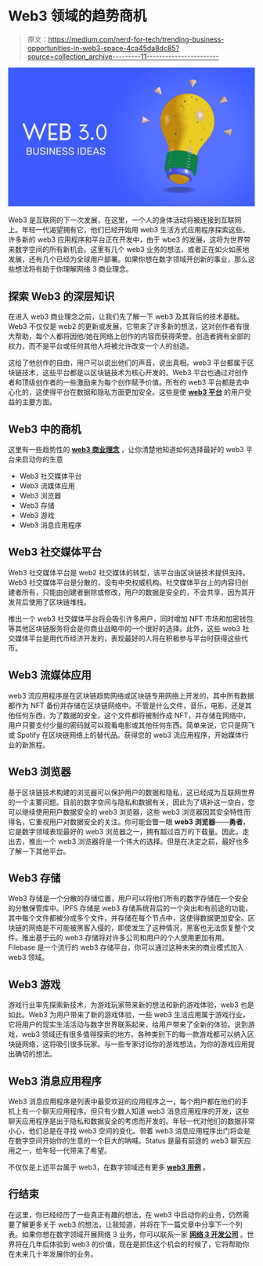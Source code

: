 # Web3 领域的趋势商机

> 原文：<https://medium.com/nerd-for-tech/trending-business-opportunities-in-web3-space-4ca45da8dc85?source=collection_archive---------11----------------------->

![](img/23c7225aa0643abc1e43b175d31183b6.png)

Web3 是互联网的下一次发展，在这里，一个人的身体活动将被连接到互联网上。年轻一代渴望拥有它，他们已经开始用 web3 生活方式应用程序探索这些。许多新的 web3 应用程序和平台正在开发中，由于 wbe3 的发展，这将为世界带来数字空间的所有新机会。这里有几个 web3 业务的想法，或者正在如火如荼地发展，还有几个已经为全球用户部署。如果你想在数字领域开创新的事业，那么这些想法将有助于你理解网络 3 商业理念。

## 探索 Web3 的深层知识

在进入 web3 商业理念之前，让我们先了解一下 web3 及其背后的技术基础。Web3 不仅仅是 web2 的更新或发展，它带来了许多新的想法，这对创作者有很大帮助，每个人都将因他/她在网络上创作的内容而获得荣誉。创造者拥有全部的权力，而不是平台或任何其他人将被允许改变一个人的创造。

这给了他创作的自由，用户可以说出他们的声音，说出真相。web3 平台都属于区块链技术，这些平台都是以区块链技术为核心开发的。Web3 平台也通过对创作者和顶级创作者的一些激励来为每个创作赋予价值。所有的 web3 平台都是去中心化的，这使得平台在数据和隐私方面更加安全。这些是使 [**web3 平台**](https://maticz.com/web3-development-company) 的用户受益的主要方面。

## Web3 中的商机

这里有一些趋势性的 [**web3 商业理念**](https://maticz.com/web3-business-ideas) ，让你清楚地知道如何选择最好的 web3 平台来启动你的生意

*   Web3 社交媒体平台
*   Web3 流媒体应用
*   Web3 浏览器
*   Web3 存储
*   Web3 游戏
*   Web3 消息应用程序

## Web3 社交媒体平台

Web3 社交媒体平台是 web2 社交媒体的转型，该平台由区块链技术提供支持。Web3 社交媒体平台是分散的，没有中央权威机构。社交媒体平台上的内容归创建者所有，只能由创建者删除或修改，用户的数据是安全的，不会共享，因为其开发背后使用了区块链堆栈。

推出一个 web3 社交媒体平台将会吸引许多用户，同时增加 NFT 市场和加密钱包等其他区块链服务将会是你商业战略中的一个很好的选择。此外，这些 web3 社交媒体平台是用代币经济开发的，表现最好的人将在积极参与平台时获得这些代币。

## Web3 流媒体应用

web3 流应用程序是在区块链趋势网络或区块链专用网络上开发的，其中所有数据都作为 NFT 备份并存储在区块链网络中。不管是什么文件，音乐，电影，还是其他任何东西，为了数据的安全，这个文件都将被制作成 NFT，并存储在网络中，用户只要支付少量的密码就可以观看电影或其他任何东西。简单来说，它只是网飞或 Spotify 在区块链网络上的替代品。获得您的 web3 流应用程序，开始媒体行业的新旅程。

## Web3 浏览器

基于区块链技术构建的浏览器可以保护用户的数据和隐私，这已经成为互联网世界的一个主要问题。目前的数字空间与隐私和数据有关，因此为了填补这一空白，您可以继续使用用户数据安全的 web3 浏览器，这些 web3 浏览器因其安全特性而得名，它重视用户对数据安全的关注。你可能会瞥一眼 **web3 浏览器**——**勇者**，它是数字领域表现最好的 web3 浏览器之一，拥有超过百万的下载量。因此，走出去，推出一个 web3 浏览器将是一个伟大的选择。但是在决定之前，最好也多了解一下其他平台。

## Web3 存储

Web3 存储是一个分散的存储位置，用户可以将他们所有的数字存储在一个安全的分散保管库中。IPFS 存储是 web3 存储系统背后的一个突出和有前途的功能，其中每个文件都被分成多个文件，并存储在每个节点中，这使得数据更加安全。区块链的网络是不可能被黑客入侵的，即使发生了这种情况，黑客也无法恢复整个文件。推出基于云的 web3 存储将对许多公司和用户的个人使用更加有用。Filebase 是一个流行的 web3 存储平台，你可以通过这种未来的商业模式加入 web3 领域。

## Web3 游戏

游戏行业率先探索新技术，为游戏玩家带来新的想法和新的游戏体验，web3 也是如此。Web3 为用户带来了新的游戏体验，一些 web3 生活应用属于游戏行业，它将用户的现实生活活动与数字世界联系起来，给用户带来了全新的体验。说到游戏，web3 领域还有很多值得探索的地方。各种类别下的每一款游戏都可以纳入区块链网络，这将吸引很多玩家。与一些专家讨论你的游戏想法，为你的游戏应用提出确切的想法。

## Web3 消息应用程序

Web3 消息应用程序是列表中最受欢迎的应用程序之一，每个用户都在他们的手机上有一个聊天应用程序。但只有少数人知道 web3 消息应用程序的开发，这些聊天应用程序是出于隐私和数据安全的考虑而开发的。年轻一代对他们的数据非常小心，他们总是在寻找 web3 空间的变化。带着 web3 消息应用程序出门将会是在数字空间开始你的生意的一个巨大的呐喊。Status 是最有前途的 web3 聊天应用之一，给年轻一代带来了希望。

不仅仅是上述平台属于 web3，在数字领域还有更多 [**web3 用例**](https://maticz.com/web3-use-cases) 。

## 行结束

在这里，你已经经历了一些真正有趣的想法，在 web3 中启动你的业务，仍然需要了解更多关于 web3 的想法，让我知道，并将在下一篇文章中分享下一个列表。如果你想在数字领域开展网络 3 业务，你可以联系一家 [**网络 3 开发公司**](https://maticz.com/web3-development-company) 。世界将在几年后体验到 web3 的价值，现在是抓住这个机会的时候了，它将帮助你在未来几十年发展你的业务。